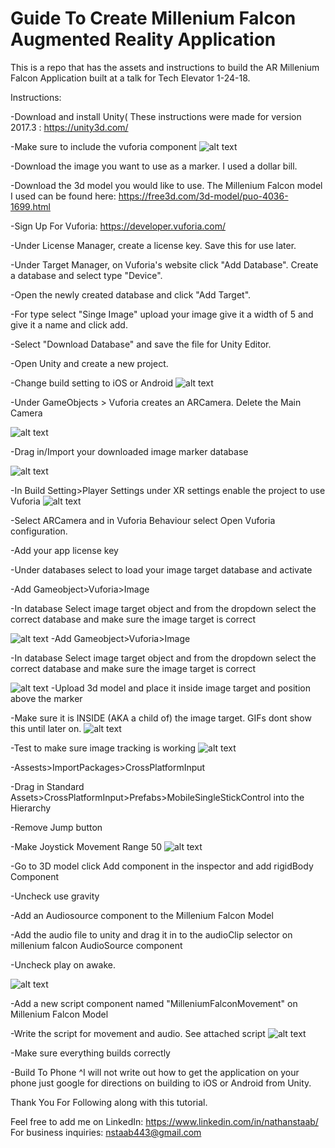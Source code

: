 # Guide To Create Millenium Falcon Augmented Reality Application

This is a repo that has the assets and instructions to build the AR Millenium Falcon Application built at a talk for Tech Elevator 1-24-18.

Instructions:

-Download and install Unity( These instructions were made for version 2017.3 : https://unity3d.com/

-Make sure to include the vuforia component
![alt text](https://github.com/nstaab1/ARPresentationAppWalkThrough/blob/master/screenshots/vuforiaInstallation%200.png)

-Download the image you want to use as a marker. I used a dollar bill.

-Download the 3d model you would like to use. The Millenium Falcon model I used can be found here: https://free3d.com/3d-model/puo-4036-1699.html

-Sign Up For Vuforia: https://developer.vuforia.com/

-Under License Manager, create a license key. Save this for use later.

-Under Target Manager, on Vuforia's website click "Add Database". Create a database and select type "Device".

-Open the newly created database and click "Add Target".

-For type select "Singe Image" upload your image give it a width of 5 and give it a name and click add.

-Select "Download Database" and save the file for Unity Editor.

-Open Unity and create a new project.

-Change build setting to iOS or Android
![alt text](https://github.com/nstaab1/ARPresentationAppWalkThrough/blob/master/screenshots/changeBuildSettings.gif)

-Under GameObjects > Vuforia creates an ARCamera. Delete the Main Camera

![alt text](https://github.com/nstaab1/ARPresentationAppWalkThrough/blob/master/screenshots/addArCamera.gif)

-Drag in/Import your downloaded image marker database

![alt text](https://github.com/nstaab1/ARPresentationAppWalkThrough/blob/master/screenshots/importImageMarkerDatabase.gif)

-In Build Setting>Player Settings under XR settings enable the project to use Vuforia
![alt text](https://github.com/nstaab1/ARPresentationAppWalkThrough/blob/master/screenshots/changeXrSettings.gif)

-Select ARCamera and in Vuforia Behaviour select Open Vuforia configuration.

-Add your app license key

-Under databases select to load your image target database and activate

-Add Gameobject>Vuforia>Image	

-In database Select image target object and from the dropdown select the correct database and make sure the image target is correct

![alt text](https://github.com/nstaab1/ARPresentationAppWalkThrough/blob/master/screenshots/addKeyAndDatabse.gif)
-Add Gameobject>Vuforia>Image	

-In database Select image target object and from the dropdown select the correct database and make sure the image target is correct

![alt text](https://github.com/nstaab1/ARPresentationAppWalkThrough/blob/master/screenshots/addImageTarget.gif)
-Upload 3d model and place it inside image target and position above the marker

-Make sure it is INSIDE (AKA a child of) the image target. GIFs dont show this until later on.
![alt text](https://github.com/nstaab1/ARPresentationAppWalkThrough/blob/master/screenshots/upload%203d%20model.gif)

-Test to make sure image tracking is working
![alt text](https://github.com/nstaab1/ARPresentationAppWalkThrough/blob/master/screenshots/confirmTrackingIsWorking.gif)

-Assests>ImportPackages>CrossPlatformInput

-Drag in Standard Assets>CrossPlatformInput>Prefabs>MobileSingleStickControl into the Hierarchy

-Remove Jump button

-Make Joystick Movement Range 50
![alt text](https://github.com/nstaab1/ARPresentationAppWalkThrough/blob/master/screenshots/addjoystick.gif)

-Go to 3D model  click Add component in the inspector and add rigidBody Component

-Uncheck use gravity

-Add an Audiosource component to the Millenium Falcon Model

-Add the audio file to unity and drag it in to the audioClip selector on millenium falcon AudioSource component

-Uncheck play on awake.

![alt text](https://github.com/nstaab1/ARPresentationAppWalkThrough/blob/master/screenshots/rbAndAudio.gif)

-Add a new script component named "MilleniumFalconMovement" on Millenium Falcon Model

-Write the script for movement and audio. See attached script
![alt text](https://github.com/nstaab1/ARPresentationAppWalkThrough/blob/master/screenshots/addScript.gif)

-Make sure everything builds correctly



-Build To Phone
^I will not write out how to get the application on your phone just google for directions on building to iOS or Android from Unity.


Thank You For Following along with this tutorial. 

Feel free to add me on LinkedIn: https://www.linkedin.com/in/nathanstaab/
For business inquiries: nstaab443@gmail.com



